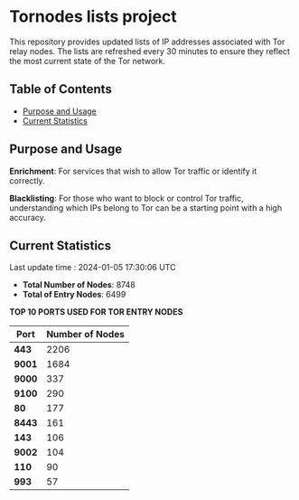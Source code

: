 # Tornodes lists project

This repository provides updated lists of IP addresses associated with Tor relay nodes. The lists are refreshed every 30 minutes to ensure they reflect the most current state of the Tor network.

## Table of Contents

- [Purpose and Usage](#purpose-and-usage)
- [Current Statistics](#current-statistics)


## Purpose and Usage

**Enrichment**: For services that wish to allow Tor traffic or identify it correctly.

**Blacklisting**: For those who want to block or control Tor traffic, understanding which IPs belong to Tor can be a starting point with a high accuracy.

## Current Statistics

Last update time : 2024-01-05 17:30:06 UTC

- **Total Number of Nodes**: 8748
- **Total of Entry Nodes**: 6499

**TOP 10 PORTS USED FOR TOR ENTRY NODES**

| **Port** | **Number of Nodes** |
|------|-----------------|
| **443**   | 2206  |
| **9001**   | 1684  |
| **9000**   | 337  |
| **9100**   | 290  |
| **80**   | 177  |
| **8443**   | 161  |
| **143**   | 106  |
| **9002**   | 104  |
| **110**   | 90  |
| **993**   | 57  |


